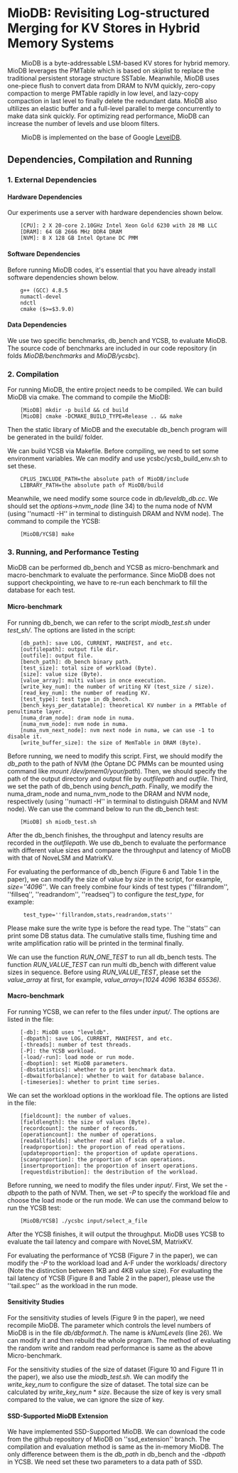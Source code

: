 # MioDB: Revisiting Log-structured Merging for KV Stores in Hybrid Memory Systems
&#160; &#160; &#160; &#160; MioDB is a byte-addressable LSM-based KV stores for hybrid memory. MioDB leverages the PMTable which is based on skiplist to replace the traditional persistent storage structure SSTable. Meanwhile, MioDB uses one-piece flush to convert data from DRAM to NVM quickly, zero-copy compaction to merge PMTable rapidly in low level, and lazy-copy compaction in last level to finally delete the redundant data. MioDB also ultilizes an elastic buffer and a full-level parallel to merge concurrently to make data sink quickly. For optimizing read performance, MioDB can increase the number of levels and use bloom filters.

&#160; &#160; &#160; &#160; MioDB is implemented on the base of Google [LevelDB](https://github.com/google/leveldb).

## Dependencies, Compilation and Running
### 1. External Dependencies
#### Hardware Dependencies
Our experiments use a server with hardware dependencies shown below.

```
    [CPU]: 2 X 20-core 2.10GHz Intel Xeon Gold 6230 with 28 MB LLC
    [DRAM]: 64 GB 2666 MHz DDR4 DRAM
    [NVM]: 8 X 128 GB Intel Optane DC PMM
```

#### Software Dependencies
Before running MioDB codes, it's essential that you have already install software dependencies shown below.

```
    g++ (GCC) 4.8.5
    numactl-devel
    ndctl
    cmake ($>=$3.9.0)
```

#### Data Dependencies
We use two specific benchmarks, db_bench and YCSB, to evaluate MioDB. The source code of benchmarks are included in our code repository (in folds *MioDB/benchmarks* and *MioDB/ycsbc*).

### 2. Compilation
For running MioDB, the entire project needs to be compiled. We can build MioDB via cmake. The command to compile the MioDB:
    
```
    [MioDB] mkdir -p build && cd build
    [MioDB] cmake -DCMAKE_BUILD_TYPE=Release .. && make
```
    
Then the static library of MioDB and the executable db_bench program will be generated in the build/ folder.

We can build YCSB via Makefile. Before compiling, we need to set some environment variables. We can modify and use ycsbc/ycsb_build_env.sh to set these.

```
    CPLUS_INCLUDE_PATH=the absolute path of MioDB/include
    LIBRARY_PATH=the absolute path of MioDB/build
```
    
Meanwhile, we need modify some source code in *db/leveldb_db.cc*. We should set the *options->nvm_node* (line 34) to the numa node of NVM (using ''numactl -H'' in terminal to distinguish DRAM and NVM node). The command to compile the YCSB:

```
    [MioDB/YCSB] make
```

### 3. Running, and Performance Testing

MioDB can be performed db_bench and YCSB as micro-benchmark and macro-benchmark to evaluate the performance. Since MioDB does not support checkpointing, we have to re-run each benchmark to fill the database for each test.

#### Micro-benchmark

For running db_bench, we can refer to the script *miodb_test.sh* under *test_sh/*. The options are listed in the script:

```
    [db_path]: save LOG, CURRENT, MANIFEST, and etc.
    [outfilepath]: output file dir.
    [outfile]: output file.
    [bench_path]: db_bench binary path.
    [test_size]: total size of workload (Byte).
    [size]: value size (Byte).
    [value_array]: multi values in once execution.
    [write_key_num]: the number of writing KV (test_size / size).
    [read_key_num]: the number of reading KV.
    [test_type]: test type in db_bench.
    [bench_keys_per_datatable]: theoretical KV number in a PMTable of penultimate layer.
    [numa_dram_node]: dram node in numa.
    [numa_nvm_node]: nvm node in numa.
    [numa_nvm_next_node]: nvm next node in numa, we can use -1 to disable it.
    [write_buffer_size]: the size of MemTable in DRAM (Byte).
```

Before running, we need to modify this script. First, we should modify the *db_path* to the path of NVM (the Optane DC PMMs can be mounted using command like *mount /dev/pmem0/your/path*). Then, we should specify the path of the output directory and output file by *outfilepath* and *outfile*. Third, we set the path of db_bench using *bench_path*. Finally, we modify the numa_dram_node and numa_nvm_node to the DRAM and NVM node, respectively (using ''numactl -H'' in terminal to distinguish DRAM and NVM node). We can use the command below to run the db_bench test:

```
    [MioDB] sh miodb_test.sh
```

After the db_bench finishes, the throughput and latency results are recorded in the *outfilepath*. We use db_bench to evaluate the performance with different value sizes and compare the throughput and latency of MioDB with that of NoveLSM and MatrixKV.

For evaluating the performance of db_bench (Figure 6 and Table 1 in the paper), we can modify the size of value by *size* in the script, for example, *size=''4096''*. We can freely combine four kinds of test types (''fillrandom'', ''fillseq'', ''readrandom'', ''readseq'') to configure the *test_type*, for example:

```
     test_type=''fillrandom,stats,readrandom,stats''
```
Please make sure the write type is before the read type. The ''stats'' can print some DB status data. The cumulative stalls time, flushing time and write amplification ratio will be printed in the terminal finally. 

We can use the function *RUN_ONE_TEST* to run all db_bench tests. The function *RUN_VALUE_TEST* can run multi db_bench with different value sizes in sequence. Before using *RUN_VALUE_TEST*, please set the *value_array* at first, for example,  *value_array=(1024 4096 16384 65536)*.





#### Macro-benchmark

For running YCSB, we can refer to the files under *input/*. The options are listed in the file:

```
    [-db]: MioDB uses "leveldb".
    [-dbpath]: save LOG, CURRENT, MANIFEST, and etc.
    [-threads]: number of test threads.
    [-P]: the YCSB workload.
    [-load/-run]: load mode or run mode.
    [-dboption]: set MioDB parameters. 
    [-dbstatistics]: whether to print benchmark data.
    [-dbwaitforbalance]: whether to wait for database balance.
    [-timeseries]: whether to print time series.
```

We can set the workload options in the workload file. The options are listed in the file:

```
    [fieldcount]: the number of values.
    [fieldlength]: the size of values (Byte).
    [recordcount]: the number of records.
    [operationcount]: the number of operations.
    [readallfields]: whether read all fields of a value.
    [readproportion]: the proportion of read operations. 
    [updateproportion]: the proportion of update operations. 
    [scanproportion]: the proportion of scan operations.
    [insertproportion]: the proportion of insert operations.
    [requestdistribution]: the destribution of the workload.
```

Before running, we need to modify the files under *input/*. First, We set the *-dbpath* to the path of NVM. Then, we set *-P* to specify the workload file and choose the load mode or the run mode. We can use the command below to run the YCSB test:

```
    [MioDB/YCSB] ./ycsbc input/select_a_file
```
    
After the YCSB finishes, it will output the throughput. MioDB uses YCSB to evaluate the tail latency and compare with NoveLSM, MatrixKV.

For evaluating the performance of YCSB (Figure 7 in the paper), we can modify the *-P* to the workload load and A-F under the workloads/ directory (Note the distinction between 1KB and 4KB value size). For evaluating the tail latency of YCSB (Figure 8 and Table 2 in the paper), please use the ''tail.spec'' as the workload in the run mode.

#### Sensitivity Studies

For the sensitivity studies of levels (Figure 9 in the paper), we need recompile MioDB. The parameter which controls the level numbers of MioDB is in the file *db/dbformat.h*. The name is *kNumLevels* (line 26). We can modify it and then rebuild the whole program. The method of evaluating the random write and random read performance is same as the above Micro-benchmark.

For the sensitivity studies of the size of dataset (Figure 10 and Figure 11 in the paper), we also use the *miodb\_test.sh*. We can modify the *write_key_num* to configure the size of dataset. The total size can be calculated by *write_key_num* * *size*. Because the size of key is very small compared to the value, we can ignore the size of key.

#### SSD-Supported MioDB Extension
We have implemented SSD-Supported MioDB. We can download the code from the github repository of MioDB on ''ssd_extension'' branch. The compilation and evaluation method is same as the in-memory MioDB. The only difference between them is the *db_path* in db_bench and the *-dbpath* in YCSB. We need set these two parameters to a data path of SSD.

